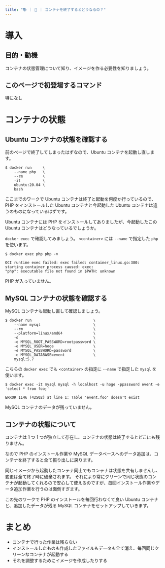 ```yaml
---
title: "📚 ｜ 🐳 ｜ コンテナを終了するとどうなるの？"
---
```


# 導入
## 目的・動機
コンテナの状態管理について知り、イメージを作る必要性を知りましょう。

## このページで初登場するコマンド
特になし

# コンテナの状態
## Ubuntu コンテナの状態を確認する
前のページで終了してしまったはずなので、Ubuntu コンテナを起動し直します。

```
$ docker run     \
    --name php   \
    --rm         \
    -it          \
    ubuntu:20.04 \
    bash
```

ここまでのワークで Ubuntu コンテナは終了と起動を何度か行っているので、PHP をインストールした Ubuntu コンテナと今起動した Ubuntu コンテナは違うのものになっているはずです。

Ubuntu コンテナには PHP をインストールしてありましたが、今起動したこの Ubuntu コンテナはどうなっているでしょうか。

`docker exec` で確認してみましょう。
`<container>` には `--name` で指定した `php` を使います。

```
$ docker exec php php -v

OCI runtime exec failed: exec failed: container_linux.go:380:
starting container process caused: exec:
"php": executable file not found in $PATH: unknown
```

PHP が入っていません。

## MySQL コンテナの状態を確認する
MySQL コンテナも起動し直して確認しましょう。

```
$ docker run                            \
    --name mysql                        \
    --rm                                \
    --platform=linux/amd64              \
    -d                                  \
    -e MYSQL_ROOT_PASSWORD=rootpassword \
    -e MYSQL_USER=hoge                  \
    -e MYSQL_PASSWORD=password          \
    -e MYSQL_DATABASE=event             \
    mysql:5.7
```

こちらの `docker exec` でも `<container>` の指定に `--name` で指定した `mysql` を使います。

```
$ docker exec -it mysql mysql -h localhost -u hoge -ppassword event -e 'select * from foo;'

ERROR 1146 (42S02) at line 1: Table 'event.foo' doesn't exist
```

MySQL コンテナのデータが残っていません。

## コンテナの状態について
コンテナは 1 つ 1 つが独立して存在し、コンテナの状態は終了するとどこにも残りません。

なので PHP のインストール作業や MySQL データベースへのデータ追加は、コンテナを終了すると全て振り出しに戻ります。

同じイメージから起動したコンテナ同士でもコンテナは状態を共有しませんし、変更は全て終了時に破棄されます。
それにより常にクリーンで同じ状態のコンテナが起動してくれるので安心して使えるのですが、毎回インストール作業やデータ追加作業を行うのは面倒すぎます。

この先のワークで PHP のインストールを毎回行わなくて良い Ubuntu コンテナと、追加したデータが残る MySQL コンテナをセットアップしていきます。

# まとめ
- コンテナで行った作業は残らない
- インストールしたものも作成したファイルもデータも全て消え、毎回同じクリーンなコンテナが起動する
- それを調整するためにイメージを作成したりする
